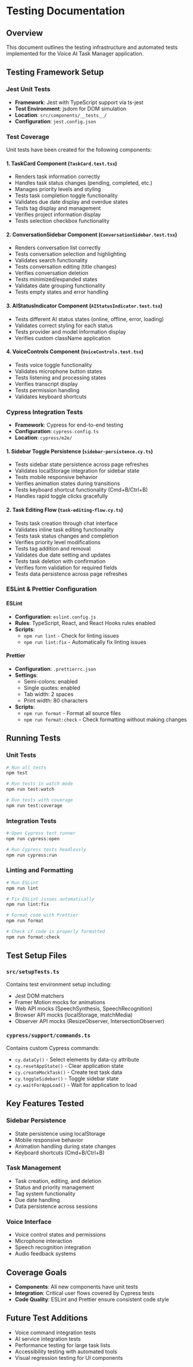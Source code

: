 # Testing Documentation

## Overview
This document outlines the testing infrastructure and automated tests implemented for the Voice AI Task Manager application.

## Testing Framework Setup

### Jest Unit Tests
- **Framework**: Jest with TypeScript support via ts-jest
- **Test Environment**: jsdom for DOM simulation
- **Location**: `src/components/__tests__/`
- **Configuration**: `jest.config.json`

### Test Coverage
Unit tests have been created for the following components:

#### 1. TaskCard Component (`TaskCard.test.tsx`)
- Renders task information correctly
- Handles task status changes (pending, completed, etc.)
- Manages priority levels and styling
- Tests task completion toggle functionality
- Validates due date display and overdue states
- Tests tag display and management
- Verifies project information display
- Tests selection checkbox functionality

#### 2. ConversationSidebar Component (`ConversationSidebar.test.tsx`)
- Renders conversation list correctly
- Tests conversation selection and highlighting
- Validates search functionality
- Tests conversation editing (title changes)
- Verifies conversation deletion
- Tests minimized/expanded states
- Validates date grouping functionality
- Tests empty states and error handling

#### 3. AIStatusIndicator Component (`AIStatusIndicator.test.tsx`)
- Tests different AI status states (online, offline, error, loading)
- Validates correct styling for each status
- Tests provider and model information display
- Verifies custom className application

#### 4. VoiceControls Component (`VoiceControls.test.tsx`)
- Tests voice toggle functionality
- Validates microphone button states
- Tests listening and processing states
- Verifies transcript display
- Tests permission handling
- Validates keyboard shortcuts

### Cypress Integration Tests
- **Framework**: Cypress for end-to-end testing
- **Configuration**: `cypress.config.ts`
- **Location**: `cypress/e2e/`

#### 1. Sidebar Toggle Persistence (`sidebar-persistence.cy.ts`)
- Tests sidebar state persistence across page refreshes
- Validates localStorage integration for sidebar state
- Tests mobile responsive behavior
- Verifies animation states during transitions
- Tests keyboard shortcut functionality (Cmd+B/Ctrl+B)
- Handles rapid toggle clicks gracefully

#### 2. Task Editing Flow (`task-editing-flow.cy.ts`)
- Tests task creation through chat interface
- Validates inline task editing functionality
- Tests task status changes and completion
- Verifies priority level modifications
- Tests tag addition and removal
- Validates due date setting and updates
- Tests task deletion with confirmation
- Verifies form validation for required fields
- Tests data persistence across page refreshes

### ESLint & Prettier Configuration

#### ESLint
- **Configuration**: `eslint.config.js`
- **Rules**: TypeScript, React, and React Hooks rules enabled
- **Scripts**: 
  - `npm run lint` - Check for linting issues
  - `npm run lint:fix` - Automatically fix linting issues

#### Prettier
- **Configuration**: `.prettierrc.json`
- **Settings**: 
  - Semi-colons: enabled
  - Single quotes: enabled
  - Tab width: 2 spaces
  - Print width: 80 characters
- **Scripts**:
  - `npm run format` - Format all source files
  - `npm run format:check` - Check formatting without making changes

## Running Tests

### Unit Tests
```bash
# Run all tests
npm test

# Run tests in watch mode
npm run test:watch

# Run tests with coverage
npm run test:coverage
```

### Integration Tests
```bash
# Open Cypress test runner
npm run cypress:open

# Run Cypress tests headlessly
npm run cypress:run
```

### Linting and Formatting
```bash
# Run ESLint
npm run lint

# Fix ESLint issues automatically
npm run lint:fix

# Format code with Prettier
npm run format

# Check if code is properly formatted
npm run format:check
```

## Test Setup Files

### `src/setupTests.ts`
Contains test environment setup including:
- Jest DOM matchers
- Framer Motion mocks for animations
- Web API mocks (SpeechSynthesis, SpeechRecognition)
- Browser API mocks (localStorage, matchMedia)
- Observer API mocks (ResizeObserver, IntersectionObserver)

### `cypress/support/commands.ts`
Contains custom Cypress commands:
- `cy.dataCy()` - Select elements by data-cy attribute
- `cy.resetAppState()` - Clear application state
- `cy.createMockTask()` - Create test task data
- `cy.toggleSidebar()` - Toggle sidebar state
- `cy.waitForAppLoad()` - Wait for application to load

## Key Features Tested

### Sidebar Persistence
- State persistence using localStorage
- Mobile responsive behavior
- Animation handling during state changes
- Keyboard shortcuts (Cmd+B/Ctrl+B)

### Task Management
- Task creation, editing, and deletion
- Status and priority management
- Tag system functionality
- Due date handling
- Data persistence across sessions

### Voice Interface
- Voice control states and permissions
- Microphone interaction
- Speech recognition integration
- Audio feedback systems

## Coverage Goals
- **Components**: All new components have unit tests
- **Integration**: Critical user flows covered by Cypress tests
- **Code Quality**: ESLint and Prettier ensure consistent code style

## Future Test Additions
- Voice command integration tests
- AI service integration tests
- Performance testing for large task lists
- Accessibility testing with automated tools
- Visual regression testing for UI components
